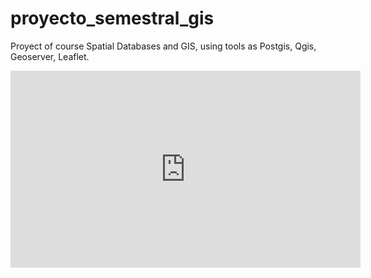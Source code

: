 # proyecto_semestral_gis
Proyect of course Spatial Databases and GIS, using tools as Postgis, Qgis, Geoserver, Leaflet.

<iframe width="560" height="315" src="https://www.youtube.com/embed/h0gfCCGCW3s" frameborder="0" allowfullscreen></iframe>
